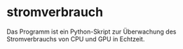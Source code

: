 # stromverbrauch
Das Programm ist ein Python-Skript zur Überwachung des Stromverbrauchs von CPU und GPU in Echtzeit.
